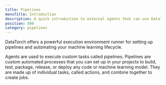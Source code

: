 ```yaml
---
title: Pipelines
menuTitle: Introduction
description: A quick introduction to external agents that can use DataTorch's API
position: 500
category: pipelines
---
```


DataTorch offers a powerful execution environment runner for setting up
pipelines and automating your machine learning lifecycle.

Agents are used to execute custom tasks called pipelines. Pipelines are custom
automated processes that you can set up in your projects to build, test,
package, release, or deploy any code or machine learning model. They are made up
of individual tasks, called actions, and combine together to create jobs.
